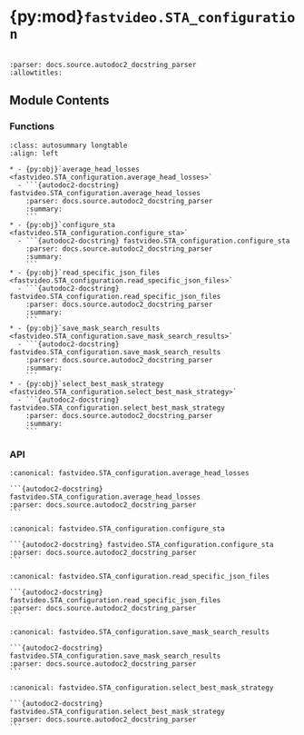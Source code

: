 # {py:mod}`fastvideo.STA_configuration`

```{py:module} fastvideo.STA_configuration
```

```{autodoc2-docstring} fastvideo.STA_configuration
:parser: docs.source.autodoc2_docstring_parser
:allowtitles:
```

## Module Contents

### Functions

````{list-table}
:class: autosummary longtable
:align: left

* - {py:obj}`average_head_losses <fastvideo.STA_configuration.average_head_losses>`
  - ```{autodoc2-docstring} fastvideo.STA_configuration.average_head_losses
    :parser: docs.source.autodoc2_docstring_parser
    :summary:
    ```
* - {py:obj}`configure_sta <fastvideo.STA_configuration.configure_sta>`
  - ```{autodoc2-docstring} fastvideo.STA_configuration.configure_sta
    :parser: docs.source.autodoc2_docstring_parser
    :summary:
    ```
* - {py:obj}`read_specific_json_files <fastvideo.STA_configuration.read_specific_json_files>`
  - ```{autodoc2-docstring} fastvideo.STA_configuration.read_specific_json_files
    :parser: docs.source.autodoc2_docstring_parser
    :summary:
    ```
* - {py:obj}`save_mask_search_results <fastvideo.STA_configuration.save_mask_search_results>`
  - ```{autodoc2-docstring} fastvideo.STA_configuration.save_mask_search_results
    :parser: docs.source.autodoc2_docstring_parser
    :summary:
    ```
* - {py:obj}`select_best_mask_strategy <fastvideo.STA_configuration.select_best_mask_strategy>`
  - ```{autodoc2-docstring} fastvideo.STA_configuration.select_best_mask_strategy
    :parser: docs.source.autodoc2_docstring_parser
    :summary:
    ```
````

### API

````{py:function} average_head_losses(results: list[dict[str, typing.Any]], selected_masks: list[list[int]]) -> dict[str, dict[str, numpy.ndarray]]
:canonical: fastvideo.STA_configuration.average_head_losses

```{autodoc2-docstring} fastvideo.STA_configuration.average_head_losses
:parser: docs.source.autodoc2_docstring_parser
```
````

````{py:function} configure_sta(mode: str = 'STA_searching', layer_num: int = 40, time_step_num: int = 50, head_num: int = 40, **kwargs) -> list[list[list[typing.Any]]]
:canonical: fastvideo.STA_configuration.configure_sta

```{autodoc2-docstring} fastvideo.STA_configuration.configure_sta
:parser: docs.source.autodoc2_docstring_parser
```
````

````{py:function} read_specific_json_files(folder_path: str) -> list[dict[str, typing.Any]]
:canonical: fastvideo.STA_configuration.read_specific_json_files

```{autodoc2-docstring} fastvideo.STA_configuration.read_specific_json_files
:parser: docs.source.autodoc2_docstring_parser
```
````

````{py:function} save_mask_search_results(mask_search_final_result: list[dict[str, list[float]]], prompt: str, mask_strategies: list[str], output_dir: str = 'output/mask_search_result/') -> str | None
:canonical: fastvideo.STA_configuration.save_mask_search_results

```{autodoc2-docstring} fastvideo.STA_configuration.save_mask_search_results
:parser: docs.source.autodoc2_docstring_parser
```
````

````{py:function} select_best_mask_strategy(averaged_results: dict[str, dict[str, numpy.ndarray]], selected_masks: list[list[int]], skip_time_steps: int = 12, timesteps: int = 50, head_num: int = 40) -> tuple[dict[str, list[int]], float, dict[str, int]]
:canonical: fastvideo.STA_configuration.select_best_mask_strategy

```{autodoc2-docstring} fastvideo.STA_configuration.select_best_mask_strategy
:parser: docs.source.autodoc2_docstring_parser
```
````
